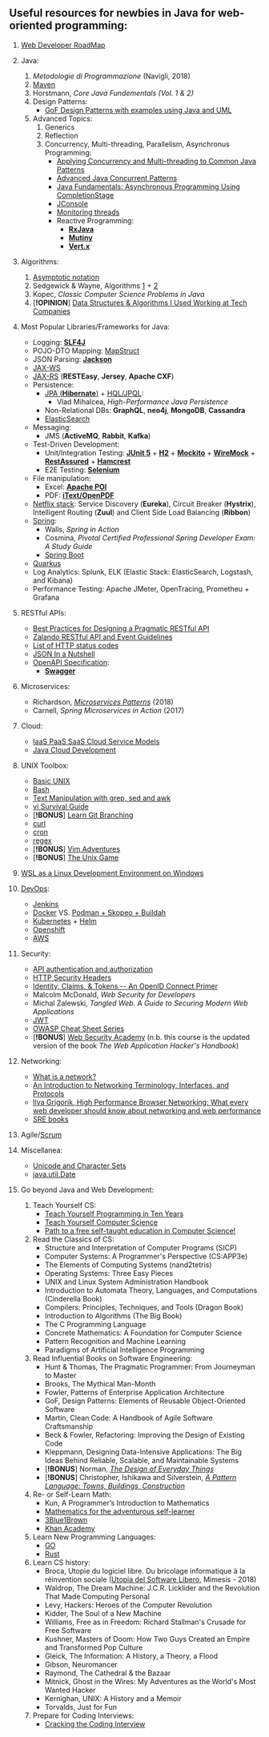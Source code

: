 ## Useful resources for newbies in Java for web-oriented programming:

1. [Web Developer RoadMap](https://github.com/kamranahmedse/developer-roadmap)

2. Java:
    1. *Metodologie di Programmazione* (Navigli, 2018)
    2. [Maven](https://maven.apache.org/guides/getting-started/index.html)
    3. Horstmann, *Core Java Fundementals (Vol. 1 & 2)*
    4. Design Patterns:
       * [GoF Design Patterns with examples using Java and UML](https://www.researchgate.net/publication/307449818_GoF_Design_Patterns_with_examples_using_Java_and_UML)
    5. Advanced Topics:
        1. Generics
        2. Reflection
        3. Concurrency, Multi-threading, Parallelism, Asynchronus Programming:
            * [Applying Concurrency and Multi-threading to Common Java Patterns](https://www.pluralsight.com/courses/java-patterns-concurrency-multi-threading)
            * [Advanced Java Concurrent Patterns](https://www.pluralsight.com/courses/java-concurrent-patterns-advanced)
            * [Java Fundamentals: Asynchronous Programming Using CompletionStage](https://www.pluralsight.com/courses/java-fundamentals-asynchronous-programming-completionstage)
            * [JConsole](https://docs.oracle.com/javase/7/docs/technotes/guides/management/jconsole.html)
            * [Monitoring threads](http://www.jvmmonitor.org/doc/#Monitoring_threads)
            * Reactive Programming:
              * [**RxJava**](https://www.pluralsight.com/courses/reactive-programming-java-12-rxjava-2)
              * [**Mutiny**](https://smallrye.io/smallrye-mutiny/guides)
              * [**Vert.x**](https://vertx.io/docs/vertx-core/java/)

3. Algorithms:
    1. [Asymptotic notation](https://www.khanacademy.org/computing/computer-science/algorithms/asymptotic-notation/a/asymptotic-notation)
    2. Sedgewick & Wayne, Algorithms [1](https://www.coursera.org/learn/algorithms-part1) + [2](https://www.coursera.org/learn/algorithms-part2)
    3. Kopec, *Classic Computer Science Problems in Java*
    4. [**!OPINION**] [Data Structures & Algorithms I Used Working at Tech Companies](https://blog.pragmaticengineer.com/data-structures-and-algorithms-i-actually-used-day-to-day/)

4. Most Popular Libraries/Frameworks for Java:
    * Logging: [**SLF4J**](https://www.baeldung.com/slf4j-with-log4j2-logback)
    * POJO-DTO Mapping: [MapStruct](https://mapstruct.org/)
    * JSON Parsing: [**Jackson**](https://www.baeldung.com/jackson)
    * [JAX-WS](https://www.baeldung.com/jax-ws)
    * [JAX-RS](https://www.baeldung.com/jax-rs-spec-and-implementations) (**RESTEasy**, **Jersey**, **Apache CXF**)
    * Persistence:
        * [JPA (**Hibernate**)](https://www.baeldung.com/learn-jpa-hibernate) + [HQL/JPQL](https://docs.jboss.org/hibernate/orm/4.3/devguide/en-US/html/ch11.html):
          * Vlad Mihalcea, *High-Performance Java Persistence*
        * Non-Relational DBs: **GraphQL**, **neo4j**, **MongoDB**, **Cassandra**
        * [ElasticSearch](https://www.baeldung.com/elasticsearch-java)
    * Messaging:
      * JMS (**ActiveMQ**, **Rabbit**, **Kafka**)
    * Test-Driven Development:
        * Unit/Integration Testing: [**JUnit 5**](https://www.baeldung.com/junit-5) + [**H2**](http://www.h2database.com/html/tutorial.html) + [**Mockito**](https://www.baeldung.com/mockito-series) + [**WireMock**](http://wiremock.org/docs/getting-started/) + [**RestAssured**](https://www.baeldung.com/rest-assured-tutorial) + [**Hamcrest**](http://hamcrest.org/JavaHamcrest/tutorial)
        * E2E Testing: [**Selenium**](https://www.selenium.dev/documentation/guidelines/)
    * File manipulation:
      * Excel: [**Apache POI**](https://www.baeldung.com/java-microsoft-excel)
      * PDF: [**iText/OpenPDF**](https://www.baeldung.com/java-pdf-creation)
    * [Netflix stack](https://www.baeldung.com/tag/netflix/): Service Discovery (**Eureka**), Circuit Breaker (**Hystrix**), Intelligent Routing (**Zuul**) and Client Side Load Balancing (**Ribbon**)
    * [Spring](https://docs.spring.io/spring-framework/docs/current/reference/html/):
        * Walls, *Spring in Action*
        * Cosmina, *Pivotal Certified Professional Spring Developer Exam: A Study Guide*
        * [Spring Boot](https://www.baeldung.com/spring-boot)
    * [Quarkus](https://quarkus.io/guides/)
    * Log Analytics: Splunk, ELK (Elastic Stack: ElasticSearch, Logstash, and Kibana)
    * Performance Testing: Apache JMeter, OpenTracing, Prometheu + Grafana

5. RESTful APIs:
    * [Best Practices for Designing a Pragmatic RESTful API](https://www.vinaysahni.com/best-practices-for-a-pragmatic-restful-api)
    * [Zalando RESTful API and Event Guidelines](https://opensource.zalando.com/restful-api-guidelines/)
    * [List of HTTP status codes](https://en.wikipedia.org/wiki/List_of_HTTP_status_codes)
    * [JSON In a Nutshell](https://medium.com/omarelgabrys-blog/json-in-a-nutshell-7d638dfea7cc)
    * [OpenAPI Specification](https://spec.openapis.org/oas/v3.1.0):
      * [**Swagger**](https://swagger.io/tools/open-source/open-source-integrations/)

6. Microservices:
    * Richardson, [*Microservices Patterns*](https://microservices.io/) (2018)
    * Carnell, *Spring Microservices in Action* (2017)

7. Cloud:
    * [IaaS PaaS SaaS Cloud Service Models](https://www.ibm.com/cloud/learn/iaas-paas-saas)
    * [Java Cloud Development](https://howtodoinjava.com/cloud/java-cloud-development-introduction-and-tools/#openshift)

8. UNIX Toolbox:
    * [Basic UNIX](https://matt.might.net/articles/basic-unix/)
    * [Bash](https://matt.might.net/articles/bash-by-example/)
    * [Text Manipulation with grep, sed and awk](https://matt.might.net/articles/sculpting-text/)
    * [vi Survival Guide](https://www.nuxified.org/vi_survival_guide/)
    * [**!BONUS**] [Learn Git Branching](https://learngitbranching.js.org/)
    * [curl](https://curl.haxx.se/docs/httpscripting.html)
    * [cron](https://opensource.com/article/17/11/how-use-cron-linux)
    * [regex](https://regexone.com/)
    * [**!BONUS**] [Vim Adventures](https://vim-adventures.com/)
    * [**!BONUS**] [The Unix Game](https://www.unixgame.io/unix50)

9.  [WSL as a Linux Development Environment on Windows](https://nickjanetakis.com/blog/a-linux-dev-environment-on-windows-with-wsl-docker-tmux-and-vscode)

10. [DevOps](https://opensource.com/article/19/4/devops-pipeline):
    * [Jenkins](https://www.edx.org/course/introduction-to-jenkins)
    * [Docker](https://www.docker.com/get-started) VS. [Podman + Skopeo + Buildah](https://www.redhat.com/en/blog/say-hello-buildah-podman-and-skopeo)
    * [Kubernetes](https://kube.academy/) + [Helm](https://helm.sh/docs/)
    * [Openshift](https://www.redhat.com/en/services/training/do288-red-hat-openshift-development-ii-containerizing-applications)
    * [AWS](https://adayinthelifeof.nl/2020/05/20/aws.html)

11. Security:
    * [API authentication and authorization](https://idratherbewriting.com/learnapidoc/docapis_more_about_authorization.html)
    * [HTTP Security Headers](https://nullsweep.com/http-security-headers-a-complete-guide/)
    * [Identity, Claims, & Tokens -- An OpenID Connect Primer](https://developer.okta.com/blog/2017/07/25/oidc-primer-part-1)
    * Malcolm McDonald, *Web Security for Developers*
    * Michal Zalewski, *Tangled Web. A Guide to Securing Modern Web Applications*
    * [JWT](https://jwt.io/)
    * [OWASP Cheat Sheet Series](https://cheatsheetseries.owasp.org/index.html)
    * [**!BONUS**] [Web Security Academy](https://portswigger.net/web-security) (n.b. this course is the updated version of the book *The Web Application Hacker's Handbook*)

12. Networking:
    * [What is a network?](https://study-ccna.com/what-is-a-network/)
    * [An Introduction to Networking Terminology, Interfaces, and Protocols](https://www.digitalocean.com/community/tutorials/an-introduction-to-networking-terminology-interfaces-and-protocols)
    * [Ilya Grigorik, High Performance Browser Networking: What every web developer should know about networking and web performance](https://hpbn.co/)
	* [SRE books](https://sre.google/books/)

12. Agile/[Scrum](https://www.scrumguides.org/scrum-guide.html)

13. Miscellanea:
    * [Unicode and Character Sets](https://www.joelonsoftware.com/2003/10/08the-absolute-minimum-every-software-developer-absolutely-positively-must-know-about-unicode-and-character-sets-no-excuses/)
    * [java.util.Date](https://codeblog.jonskeet.uk/2017/04/23/all-about-java-util-date/)

14. Go beyond Java and Web Development:
    1. Teach Yourself CS:
        * [Teach Yourself Programming in Ten Years](https://norvig.com/21-days.html)
        * [Teach Yourself Computer Science](https://teachyourselfcs.com/)
        * [Path to a free self-taught education in Computer Science!](https://github.com/ossu/computer-science)
    2. Read the Classics of CS:
       * Structure and Interpretation of Computer Programs (SICP)
       * Computer Systems: A Programmer's Perspective (CS:APP3e)
       * The Elements of Computing Systems (nand2tetris)
       * Operating Systems: Three Easy Pieces
       * UNIX and Linux System Administration Handbook
       * Introduction to Automata Theory, Languages, and Computations (Cinderella Book)
       * Compilers: Principles, Techniques, and Tools (Dragon Book)
       * Introduction to Algorithms (The Big Book)
       * The C Programming Language
       * Concrete Mathematics: A Foundation for Computer Science
       * Pattern Recognition and Machine Learning
       * Paradigms of Artificial Intelligence Programming
    3. Read Influential Books on Software Engineering:
       * Hunt & Thomas, The Pragmatic Programmer: From Journeyman to Master
       * Brooks, The Mythical Man-Month
       * Fowler, Patterns of Enterprise Application Architecture
       * GoF, Design Patterns: Elements of Reusable Object-Oriented Software
       * Martin, Clean Code: A Handbook of Agile Software Craftsmanship
       * Beck & Fowler, Refactoring: Improving the Design of Existing Code
       * Kleppmann, Designing Data-Intensive Applications: The Big Ideas Behind Reliable, Scalable, and Maintainable Systems
       * [**!BONUS**] Norman, [*The Design of Everyday Things*](https://en.wikipedia.org/wiki/The_Design_of_Everyday_Things)
       * [**!BONUS**] Christopher, Ishikawa and Silverstein, [*A Pattern Language: Towns, Buildings, Construction*](https://en.wikipedia.org/wiki/A_Pattern_Language)
    4. Re- or Self-Learn Math:
       * Kun, A Programmer’s Introduction to Mathematics
       * [Mathematics for the adventurous self-learner](https://www.neilwithdata.com/mathematics-self-learner)
       * [3Blue1Brown](https://www.youtube.com/c/3blue1brown/videos)
       * [Khan Academy](https://www.khanacademy.org/math)
    5. Learn New Programming Languages:
        * [GO](https://tour.golang.org/list)
        * [Rust](https://www.rust-lang.org/learn)
    6. Learn CS history:
        * Broca, Utopie du logiciel libre. Du bricolage informatique à la réinvention sociale ([Utopia del Software Libero](https://www.mimesisedizioni.it/libro/9788857547046), Mimesis - 2018)
        * Waldrop, The Dream Machine: J.C.R. Licklider and the Revolution That Made Computing Personal
        * Levy, Hackers: Heroes of the Computer Revolution
        * Kidder, The Soul of a New Machine
        * Williams, Free as in Freedom: Richard Stallman's Crusade for Free Software
        * Kushner, Masters of Doom: How Two Guys Created an Empire and Transformed Pop Culture
        * Gleick, The Information: A History, a Theory, a Flood
        * Gibson, Neuromancer
        * Raymond, The Cathedral & the Bazaar
        * Mitnick, Ghost in the Wires: My Adventures as the World's Most Wanted Hacker
        * Kernighan, UNIX: A History and a Memoir
        * Torvalds, Just for Fun
    7. Prepare for Coding Interviews:
        * [Cracking the Coding Interview](https://www.crackingthecodinginterview.com/)

